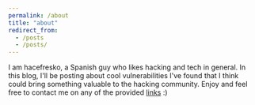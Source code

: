 ```yaml
---
permalink: /about
title: "about"
redirect_from: 
  - /posts
  - /posts/
---
```


I am hacefresko, a Spanish guy who likes hacking and tech in general.
In this blog, I'll be posting about cool vulnerabilities I've found that I think could bring something valuable to the hacking community.
Enjoy and feel free to contact me on any of the provided [links](/links) :)
